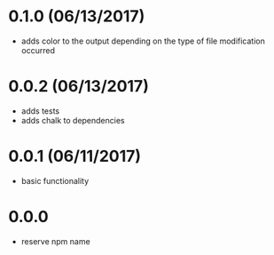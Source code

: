 # 0.1.0 (06/13/2017)

- adds color to the output depending on the type of file modification occurred

# 0.0.2 (06/13/2017)

- adds tests
- adds chalk to dependencies

# 0.0.1 (06/11/2017)

- basic functionality

# 0.0.0

- reserve npm name
